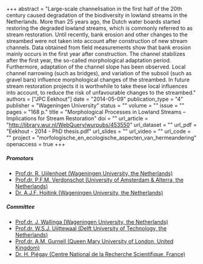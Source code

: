 +++
abstract = "Large-scale channelisation in the first half of the 20th century caused degradation of the biodiversity in lowland streams in the Netherlands. More than 25 years ago, the Dutch water boards started restoring the degraded lowland streams, which is commonly referred to as stream restoration. Until recently, bank erosion and other changes to the streambed were not taken into account after construction of new stream channels. Data obtained from field measurements show that bank erosion mainly occurs in the first year after construction. The channel stabilizes after the first year, the so-called morphological adaptation period. Furthermore, adaptation of the channel slope has been observed. Local channel narrowing (such as bridges), and variation of the subsoil (such as gravel bars) influence morphological changes of the streambed. In future stream restoration projects it is worthwhile to take these local influences into account, to reduce the risk of unfavourable changes to the streambed."
authors = ["JPC Eekhout"]
date = "2014-05-09"
publication_type = "4"
publisher = "Wageningen University"
status = ""
volume = ""
issue = ""
pages = "168 p."
title = "Morphological Processes in Lowland Streams – Implications for Stream Restoration"
doi = ""
url_article = "http://library.wur.nl/WebQuery/wurpubs/453550"
url_dataset = ""
url_pdf = "Eekhout - 2014 - PhD thesis.pdf"
url_slides = ""
url_video = ""
url_code = ""
project = "morfologische_en_ecologische_aspecten_van_hermeandering"
openaccess = true
+++

##### Promotors
* [Prof.dr. R. Uijlenhoet (Wageningen University, the Netherlands)](http://www.wur.nl/en/Persons/Remko-Uijlenhoet-1.htm)
* [Prof.dr. P.F.M. Verdonschot (University of Amsterdam & Alterra, the Netherlands)](http://www.uva.nl/profiel/v/e/p.f.m.verdonschot/p.f.m.verdonschot.html)
* [Dr. A.J.F. Hoitink (Wageningen University, the Netherlands)](http://www.wur.nl/en/Persons/Ton-dr.ir.-AJF-Ton-Hoitink.htm)

##### Committee
* [Prof.dr. J. Wallinga (Wageningen University, the Netherlands)](http://www.wur.nl/en/Persons/dr.-J-Jakob-Wallinga.htm)
* [Prof.dr. W.S.J. Uijttewaal (Delft University of Technology, the Netherlands)](https://www.tudelft.nl/citg/over-faculteit/afdelingen/hydraulic-engineering/sections/environmental-fluid-mechanics/staff/uijttewaal-wsj/)
* [Prof.dr. A.M. Gurnell (Queen Mary University of London, United Kingdom)](http://www.geog.qmul.ac.uk/staff/gurnella.html)
* [Dr. H. Piégay (Centre National de la Recherche Scientifique, France)](http://umr5600.univ-lyon3.fr/chercheur/piegay/piegay_uk.html)